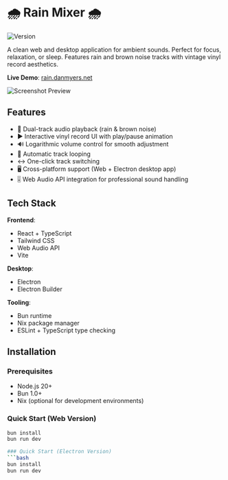 # 🌧️ Rain Mixer 🌧️

![Version](https://img.shields.io/badge/version-0.0.1-blue.svg?cacheSeconds=2592000)

A clean web and desktop application for ambient sounds. Perfect for focus, relaxation, or sleep. Features rain and brown noise tracks with vintage vinyl record aesthetics.

**Live Demo**: [rain.danmyers.net](https://rain.danmyers.net)

![Screenshot Preview](https://via.placeholder.com/800x500.png?text=Screenshot+Coming+Soon)

## Features

- 🎵 Dual-track audio playback (rain & brown noise)
- ▶️ Interactive vinyl record UI with play/pause animation
- 🔊 Logarithmic volume control for smooth adjustment
- 🔁 Automatic track looping
- ↔️ One-click track switching
- 🖥️ Cross-platform support (Web + Electron desktop app)
- 🎚️ Web Audio API integration for professional sound handling

## Tech Stack

**Frontend**:
- React + TypeScript
- Tailwind CSS
- Web Audio API
- Vite

**Desktop**:
- Electron
- Electron Builder

**Tooling**:
- Bun runtime
- Nix package manager
- ESLint + TypeScript type checking

## Installation

### Prerequisites
- Node.js 20+
- Bun 1.0+
- Nix (optional for development environments)

### Quick Start (Web Version)
```bash
bun install
bun run dev

### Quick Start (Electron Version)
```bash
bun install
bun run dev
